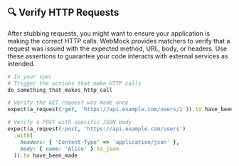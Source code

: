 ## 🔍 Verify HTTP Requests
After stubbing requests, you might want to ensure your application is making the correct HTTP calls. WebMock provides matchers to verify that a request was issued with the expected method, URL, body, or headers. Use these assertions to guarantee your code interacts with external services as intended.

```ruby
# In your spec
# Trigger the actions that make HTTP calls
do_something_that_makes_http_call

# Verify the GET request was made once
expect(a_request(:get, 'https://api.example.com/users/1')).to have_been_made.once

# Verify a POST with specific JSON body
expect(a_request(:post, 'https://api.example.com/users')
  .with(
    headers: { 'Content-Type' => 'application/json' },
    body: { name: 'Alice' }.to_json
  )).to have_been_made
```